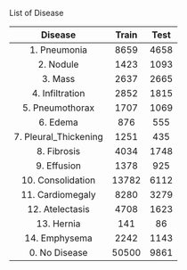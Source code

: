 List of Disease

|        Disease        | Train | Test |
|:---------------------:|:-----:|:----:|
|     1. Pneumonia      | 8659  | 4658 |
|       2. Nodule       | 1423  | 1093 |
|        3. Mass        | 2637  | 2665 |
|    4. Infiltration    | 2852  | 1815 |
|    5. Pneumothorax    | 1707  | 1069 |
|       6. Edema        |  876  | 555  |
| 7. Pleural_Thickening | 1251  | 435  |
|      8. Fibrosis      | 4034  | 1748 |
|      9. Effusion      | 1378  | 925  |
|   10. Consolidation   | 13782 | 6112 |
|   11. Cardiomegaly    | 8280  | 3279 |
|    12. Atelectasis    | 4708  | 1623 |
|      13. Hernia       |  141  |  86  |
|     14. Emphysema     | 2242  | 1143 |
|     0. No Disease     | 50500 | 9861 |


